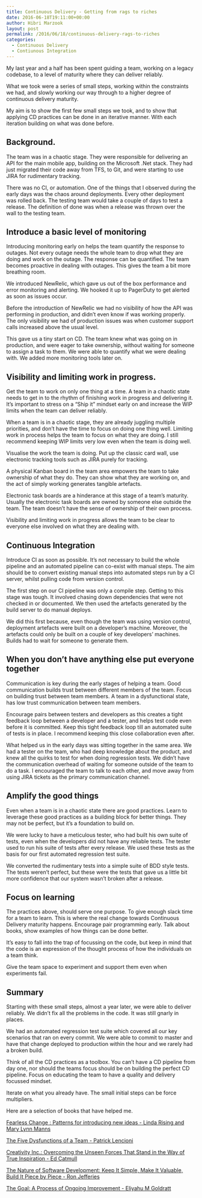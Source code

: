 ```yaml
---
title: Continuous Delivery - Getting from rags to riches
date: 2016-06-18T19:11:00+00:00
author: Hibri Marzook
layout: post
permalink: /2016/06/18/continuous-delivery-rags-to-riches
categories:
  - Continuous Delivery
  - Contiunous Integration
---
```

My last year and a half has been spent guiding a team, working on a legacy codebase, to a level of maturity where they can deliver reliably.

What we took were a series of small steps, working within the constraints we had, and slowly working our way through to a higher degree of continuous delivery maturity.

My aim is to show the first few small steps we took, and to  show that applying CD practices can be done in an iterative manner. With each iteration building on what was done before.

## Background.

The team was in a chaotic stage. They were responsible for delivering an API for the main mobile app, building on the Microsoft .Net stack. They had just migrated their code away from TFS, to Git, and were starting to use JIRA for rudimentary tracking.

There was no CI, or automation. One of the things that I observed during the early days was the chaos around deployments. Every other deployment was rolled back. The testing team would take a couple of days to test a release. The definition of done was when a release was thrown over the wall to the testing team.

## Introduce a basic level of monitoring


Introducing monitoring early on helps the team quantify the  response to outages. Not every outage needs the whole team to drop what they are doing and work on the outage. The response can be quantified. The team becomes proactive in dealing with outages. This gives the team a bit more breathing room.

We introduced NewRelic, which gave us out of the box performance and error monitoring and alerting. We hooked it up to PagerDuty to get alerted as soon as issues occur.

Before the introduction of NewRelic we had no visibility of how the API was performing in production, and didn’t even know if was working properly. The only visibility we had of production issues was when customer support calls increased above the usual level. 

This gave us a tiny start on CD. The team knew what was going on in production, and were eager to take ownership, without waiting for someone to assign a task to them. We were able to quantify what we were dealing with. We added more monitoring tools later on. 


## Visibility and limiting work in progress.


Get the team to work on only one thing at a time. A team in a chaotic state needs to get in to the rhythm of finishing work in progress and delivering it. It’s important to stress on a “Ship it” mindset early on and increase the WIP limits when the team can deliver reliably.

When a team is in a chaotic stage, they are already juggling multiple priorities, and don’t have the time to focus on doing one thing well. Limiting work in process helps the team to focus on what they are doing. I still recommend keeping WIP limits very low even when the team is doing well.

Visualise the work the team is doing. Put up the classic card wall, use electronic tracking tools such as JIRA purely for tracking.  

A physical Kanban board in the team area empowers the team to take ownership of what they do. They can show what they are working on, and the act of simply working generates tangible artefacts. 

Electronic task boards are a hinderance at this stage of a team’s maturity. Usually the electronic task boards are owned by someone else outside the team. The team doesn’t have the sense of ownership of their own process.

Visibility and limiting work in progress allows the team to be clear to everyone else involved on what they are dealing with.
 
## Continuous Integration

Introduce CI as soon as possible. It’s not necessary to build the whole pipeline and an automated pipeline can co-exist with manual steps. The aim should be to convert existing manual steps into automated steps run by a CI server, whilst pulling code from version control. 

The first step on our CI pipeline was only a compile step. Getting to this stage was tough. It involved chasing down dependencies that were not checked in or documented. We then used the artefacts generated by the build server to do manual deploys.

We did this first because, even though the team was using version control, deployment artefacts were built on a developer’s machine. Moreover, the artefacts could only be built on a couple of key developers’ machines. Builds had to wait for someone to generate them. 
 
## When you don’t have anything else put everyone together

Communication is key during the early stages of helping a team.
Good communication builds trust between different members of the team. Focus on building trust between team members. A team in a dysfunctional state, has low trust communication between team members. 

Encourage pairs between testers and developers as this creates a tight feedback loop between a developer and a tester, and helps test code even before it is committed. Keep this tight feedback loop till an automated suite of tests is in place. I recommend keeping this close collaboration even after.

What helped us in the early days was sitting together in the same area. We had a tester on the team, who had deep knowledge about the product, and knew all the quirks  to test for when doing regression tests. 
We didn’t have the communication overhead of waiting for someone outside of the team to do a task. 
I encouraged the team to talk to each other, and move away from using JIRA tickets as the primary communication channel.

## Amplify the good things

Even when a team is in a chaotic state there are good practices. Learn to leverage these good practices as a building block for better things. They may not be perfect, but it’s a foundation to build on.

We were lucky to have a meticulous tester, who had built his own suite of tests, even when the developers did not have any reliable tests. The tester used to run his suite of tests after every release.  We used these tests as the basis for our first automated regression test suite. 

We converted the rudimentary tests into a simple suite of BDD style tests. The tests weren’t perfect, but these were the tests that gave us a little bit more confidence that our system wasn’t broken after a release. 

## Focus on learning

The practices above, should serve one purpose. To give enough slack time for a team to learn. This is where the real change towards Continuous Delivery maturity happens.
Encourage pair programming early. Talk about books, show examples of how things can be done better. 

It’s easy to fall into the trap of focussing on the code, but keep in mind that the code is an expression of the thought process of how the individuals on a team think.

Give the team space to experiment and support them even when experiments fail.


## Summary

Starting with these small steps, almost a year later, we were able to deliver reliably. We didn’t fix all the problems in the code. It was still gnarly in places. 

We had an automated regression test suite which covered all our key scenarios that ran on every commit. We were able to commit to master and have that change deployed to production within the hour and we rarely had a broken build.

Think of all the CD practices as a toolbox. You can’t have a CD pipeline from day one, nor should the teams focus should be on building the perfect CD pipeline. Focus on educating the team to have a quality and delivery focussed mindset.
 
Iterate on what you already have. The small initial steps can be  force multipliers. 

Here are a selection of books that have helped me.

[Fearless Change  : Patterns for introducing new ideas - Linda Rising and Mary Lynn Manns](https://www.amazon.co.uk/gp/product/0201741571)

[The Five Dysfunctions of a Team - Patrick Lencioni](https://www.amazon.co.uk/Five-Dysfunctions-Team-Leadership-Lencioni/) 

[Creativity Inc.: Overcoming the Unseen Forces That Stand in the Way of True Inspiration - Ed Catmull](https://www.amazon.co.uk/gp/product/B00GUOEMA4)  

[The Nature of Software Development: Keep It Simple, Make It Valuable, Build It Piece by Piece - Ron Jefferies](https://www.amazon.co.uk/gp/product/1941222374) 

[The Goal: A Process of Ongoing Improvement - Eliyahu M Goldratt](https://www.amazon.co.uk/Goal-Process-Ongoing-Improvement-ebook)

